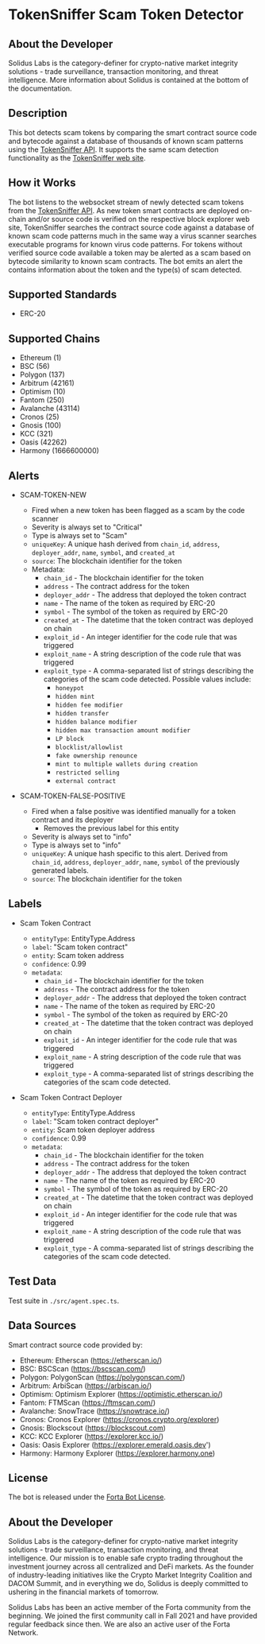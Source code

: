# TokenSniffer Scam Token Detector

## About the Developer

Solidus Labs is the category-definer for crypto-native market integrity solutions - trade surveillance, transaction monitoring, and threat intelligence. More information about Solidus is contained at the bottom of the documentation. 

## Description

This bot detects scam tokens by comparing the smart contract source code and bytecode against a database of thousands of known scam patterns using the [TokenSniffer API](https://tokensniffer.com/TokenSnifferAPI).  It supports the same scam detection functionality as the [TokenSniffer web site](https://tokensniffer.com).

## How it Works

The bot listens to the websocket stream of newly detected scam tokens from the [TokenSniffer API](https://tokensniffer.com/TokenSnifferAPI).  As new token smart contracts are deployed on-chain and/or source code is verified on the respective block explorer web site, TokenSniffer searches the contract source code against a database of known scam code patterns much in the same way a virus scanner searches executable programs for known virus code patterns.  For tokens without verified source code available a token may be alerted as a scam based on bytecode similarity to known scam contracts.  The bot emits an alert the contains information about the token and the type(s) of scam detected.

## Supported Standards

- ERC-20

## Supported Chains

- Ethereum (1)
- BSC (56)
- Polygon (137)
- Arbitrum (42161)
- Optimism (10)
- Fantom (250)
- Avalanche (43114)
- Cronos (25)
- Gnosis (100)
- KCC (321)
- Oasis (42262)
- Harmony (1666600000)


## Alerts

- SCAM-TOKEN-NEW

  - Fired when a new token has been flagged as a scam by the code scanner
  - Severity is always set to "Critical"
  - Type is always set to "Scam"
  - `uniqueKey`: A unique hash derived from `chain_id`, `address`, `deployer_addr`, `name`, `symbol`, and `created_at`
  - `source`: The blockchain identifier for the token
  - Metadata:
    - `chain_id` - The blockchain identifier for the token
    - `address` - The contract address for the token
    - `deployer_addr` - The address that deployed the token contract
    - `name` - The name of the token as required by ERC-20
    - `symbol` - The symbol of the token as required by ERC-20
    - `created_at` - The datetime that the token contract was deployed on chain
    - `exploit_id` - An integer identifier for the code rule that was triggered
    - `exploit_name` - A string description of the code rule that was triggered
    - `exploit_type` - A comma-separated list of strings describing the categories of the scam code detected. Possible values include:
      - `honeypot`
      - `hidden mint`
      - `hidden fee modifier`
      - `hidden transfer`
      - `hidden balance modifier`
      - `hidden max transaction amount modifier`
      - `LP block`
      - `blocklist/allowlist`
      - `fake ownership renounce`
      - `mint to multiple wallets during creation`
      - `restricted selling`
      - `external contract`

- SCAM-TOKEN-FALSE-POSITIVE

  - Fired when a false positive was identified manually for a token contract and its deployer
    - Removes the previous label for this entity
  - Severity is always set to "info"
  - Type is always set to "info"
  - `uniqueKey`: A unique hash specific to this alert. Derived from `chain_id`, `address`, `deployer_addr`, `name`, `symbol` of the previously generated labels.
  - `source`: The blockchain identifier for the token
      

## Labels

- Scam Token Contract
  - `entityType`: EntityType.Address
  - `label`: "Scam token contract"
  - `entity`: Scam token address
  - `confidence`: 0.99
  - `metadata`:
    - `chain_id` - The blockchain identifier for the token
    - `address` - The contract address for the token
    - `deployer_addr` - The address that deployed the token contract
    - `name` - The name of the token as required by ERC-20
    - `symbol` - The symbol of the token as required by ERC-20
    - `created_at` - The datetime that the token contract was deployed on chain
    - `exploit_id` - An integer identifier for the code rule that was triggered
    - `exploit_name` - A string description of the code rule that was triggered
    - `exploit_type` - A comma-separated list of strings describing the categories of the scam code detected.

- Scam Token Contract Deployer
  - `entityType`: EntityType.Address
  - `label`: "Scam token contract deployer"
  - `entity`: Scam token deployer address
  - `confidence`: 0.99
  - `metadata`:
    - `chain_id` - The blockchain identifier for the token
    - `address` - The contract address for the token
    - `deployer_addr` - The address that deployed the token contract
    - `name` - The name of the token as required by ERC-20
    - `symbol` - The symbol of the token as required by ERC-20
    - `created_at` - The datetime that the token contract was deployed on chain
    - `exploit_id` - An integer identifier for the code rule that was triggered
    - `exploit_name` - A string description of the code rule that was triggered
    - `exploit_type` - A comma-separated list of strings describing the categories of the scam code detected.

## Test Data

Test suite in `./src/agent.spec.ts`.

## Data Sources

Smart contract source code provided by:
- Ethereum:  Etherscan (https://etherscan.io/)
- BSC:  BSCScan (https://bscscan.com/)
- Polygon:  PolygonScan (https://polygonscan.com/)
- Arbitrum:  ArbiScan (https://arbiscan.io/)
- Optimism:  Optimism Explorer (https://optimistic.etherscan.io/)
- Fantom:  FTMScan (https://ftmscan.com/)
- Avalanche:  SnowTrace (https://snowtrace.io/)
- Cronos:  Cronos Explorer (https://cronos.crypto.org/explorer)
- Gnosis:  Blockscout (https://blockscout.com)
- KCC:  KCC Explorer (https://explorer.kcc.io/)
- Oasis:  Oasis Explorer (https://explorer.emerald.oasis.dev')
- Harmony:  Harmony Explorer (https://explorer.harmony.one)

## License

The bot is released under the [Forta Bot License](./LICENSE).

## About the Developer

Solidus Labs is the category-definer for crypto-native market integrity solutions - trade surveillance, transaction monitoring, and threat intelligence. Our mission is to enable safe crypto trading throughout the investment journey across all centralized and DeFi markets. As the founder of industry-leading initiatives like the Crypto Market Integrity Coalition and DACOM Summit, and in everything we do, Solidus is deeply committed to ushering in the financial markets of tomorrow.

Solidus Labs has been an active member of the Forta community from the beginning. We joined the first community call in Fall 2021 and have provided regular feedback since then. We are also an active user of the Forta Network. 